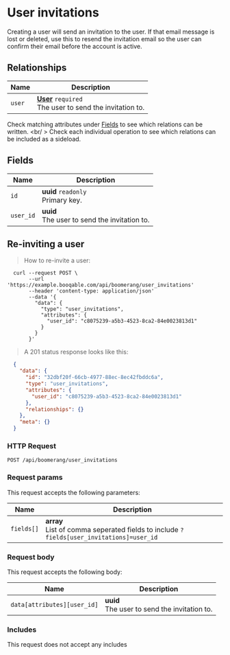 # User invitations

Creating a user will send an invitation to the user.
If that email message is lost or deleted, use this to resend the invitation email
so the user can confirm their email before the account is active.

## Relationships
Name | Description
-- | --
`user` | **[User](#users)** `required`<br>The user to send the invitation to.


Check matching attributes under [Fields](#user-invitations-fields) to see which relations can be written.
<br/ >
Check each individual operation to see which relations can be included as a sideload.
## Fields

 Name | Description
-- | --
`id` | **uuid** `readonly`<br>Primary key.
`user_id` | **uuid** <br>The user to send the invitation to.


## Re-inviting a user


> How to re-invite a user:

```shell
  curl --request POST \
       --url 'https://example.booqable.com/api/boomerang/user_invitations'
       --header 'content-type: application/json'
       --data '{
         "data": {
           "type": "user_invitations",
           "attributes": {
             "user_id": "c8075239-a5b3-4523-8ca2-84e0023813d1"
           }
         }
       }'
```

> A 201 status response looks like this:

```json
  {
    "data": {
      "id": "32dbf20f-66cb-4977-88ec-8ec42fbddc6a",
      "type": "user_invitations",
      "attributes": {
        "user_id": "c8075239-a5b3-4523-8ca2-84e0023813d1"
      },
      "relationships": {}
    },
    "meta": {}
  }
```

### HTTP Request

`POST /api/boomerang/user_invitations`

### Request params

This request accepts the following parameters:

Name | Description
-- | --
`fields[]` | **array** <br>List of comma seperated fields to include `?fields[user_invitations]=user_id`


### Request body

This request accepts the following body:

Name | Description
-- | --
`data[attributes][user_id]` | **uuid** <br>The user to send the invitation to.


### Includes

This request does not accept any includes